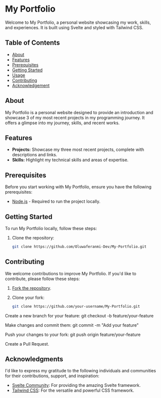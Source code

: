 # My Portfolio

Welcome to My Portfolio, a personal website showcasing my work, skills, and experiences. It is built using Svelte and styled with Tailwind CSS.

## Table of Contents

- [About](#about)
- [Features](#features)
- [Prerequisites](#prerequisites)
- [Getting Started](#getting-started)
- [Usage](#usage)
- [Contributing](#contributing)
- [Acknowledgement](#acknowledgments)

## About

My Portfolio is a personal website designed to provide an introduction and showcase 3 of my most recent projects in my programming journey. It offers a glimpse into my journey, skills, and recent works.


## Features

- **Projects:** Showcase my three most recent projects, complete with descriptions and links.
- **Skills:** Highlight my technical skills and areas of expertise.


## Prerequisites

Before you start working with My Portfolio, ensure you have the following prerequisites:

- [Node.js](https://nodejs.org/) - Required to run the project locally.

## Getting Started

To run My Portfolio locally, follow these steps:

1. Clone the repository:

   ```bash
   git clone https://github.com/Oluwaferanmi-Dev/My-Portfolio.git
## Contributing

We welcome contributions to improve My Portfolio. If you'd like to contribute, please follow these steps:

1. [Fork the repository](https://github.com/Oluwaferanmi-Dev/My-Portfolio/fork).
2. Clone your fork:

   ```bash
   git clone https://github.com/your-username/My-Portfolio.git
   
Create a new branch for your feature:
git checkout -b feature/your-feature

Make changes and commit them:
git commit -m "Add your feature"

Push your changes to your fork:
git push origin feature/your-feature

Create a Pull Request.


## Acknowledgments

I'd like to express my gratitude to the following individuals and communities for their contributions, support, and inspiration:
- [Svelte Community](https://svelte.dev/): For providing the amazing Svelte framework.
- [Tailwind CSS](https://tailwindcss.com/): For the versatile and powerful CSS framework.







